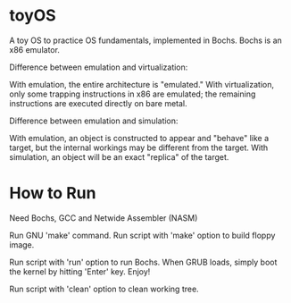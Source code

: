 toyOS
=====

A toy OS to practice OS fundamentals, implemented in Bochs. Bochs is an x86 emulator.

Difference between emulation and virtualization:

With emulation, the entire architecture is "emulated." With virtualization, only some
trapping instructions in x86 are emulated; the remaining instructions are executed
directly on bare metal.

Difference between emulation and simulation:

With emulation, an object is constructed to appear and "behave" like a target, but the
internal workings may be different from the target. With simulation, an object will be
an exact "replica" of the target.

How to Run
==========

Need Bochs, GCC and Netwide Assembler (NASM)

Run GNU 'make' command.
Run script with 'make' option to build floppy image.

Run script with 'run' option to run Bochs.
When GRUB loads, simply boot the kernel by hitting 'Enter' key. Enjoy!

Run script with 'clean' option to clean working tree.
